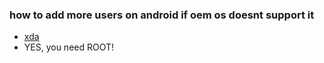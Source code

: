 ### how to add more users on android if oem os doesnt support it
- [xda](https://www.xda-developers.com/add-multi-user-support-android/)
- YES, you need ROOT!
